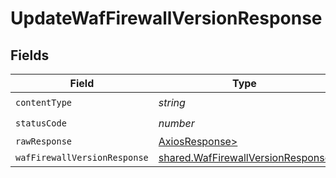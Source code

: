 # UpdateWafFirewallVersionResponse


## Fields

| Field                                                                                  | Type                                                                                   | Required                                                                               | Description                                                                            |
| -------------------------------------------------------------------------------------- | -------------------------------------------------------------------------------------- | -------------------------------------------------------------------------------------- | -------------------------------------------------------------------------------------- |
| `contentType`                                                                          | *string*                                                                               | :heavy_check_mark:                                                                     | N/A                                                                                    |
| `statusCode`                                                                           | *number*                                                                               | :heavy_check_mark:                                                                     | N/A                                                                                    |
| `rawResponse`                                                                          | [AxiosResponse>](https://axios-http.com/docs/res_schema)                               | :heavy_minus_sign:                                                                     | N/A                                                                                    |
| `wafFirewallVersionResponse`                                                           | [shared.WafFirewallVersionResponse](../../models/shared/waffirewallversionresponse.md) | :heavy_minus_sign:                                                                     | OK                                                                                     |